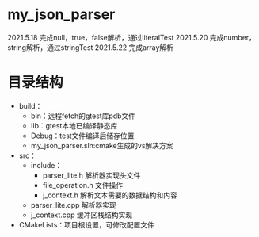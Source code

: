 # my_json_parser

2021.5.18  完成null，true，false解析，通过literalTest
2021.5.20  完成number，string解析，通过stringTest
2021.5.22  完成array解析

# 目录结构

- build：
  - bin：远程fetch的gtest库pdb文件
  - lib：gtest本地已编译静态库
  - Debug：test文件编译后储存位置
  - my_json_parser.sln:cmake生成的vs解决方案
- src：
  - include：
    - parser_lite.h      解析器实现头文件
    - file_operation.h   文件操作
    - j_context.h        解析文本需要的数据结构和内容
  - parser_lite.cpp      解析器实现
  - j_context.cpp        缓冲区栈结构实现
- CMakeLists：项目根设置，可修改配置文件